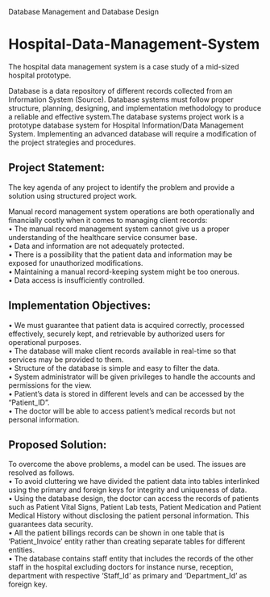 Database Management and Database Design
# Hospital-Data-Management-System
 The hospital data management system is a case study of a mid-sized hospital prototype.  

Database is a data repository of different records collected from an Information System (Source). Database systems must follow proper structure, planning, designing, and implementation methodology to produce a reliable and effective system.The database systems project work is a prototype database system for Hospital Information/Data Management System. Implementing an advanced database will require a modification of the project strategies and procedures.

## Project Statement:<br />

The key agenda of any project to identify the problem and provide a solution using structured project work.

Manual record management system operations are both operationally and financially costly when it comes to managing client records: <br />
•	The manual record management system cannot give us a proper understanding of the healthcare service consumer base. <br />
•	Data and information are not adequately protected. <br />
•	There is a possibility that the patient data and information may be exposed for unauthorized modifications. <br />
•	Maintaining a manual record-keeping system might be too onerous. <br />
•	Data access is insufficiently controlled. <br />

## Implementation Objectives: <br />
•	We must guarantee that patient data is acquired correctly, processed effectively, securely kept, and retrievable by authorized users for operational purposes. <br />
•	The database will make client records available in real-time so that services may be provided to them.<br />
•	Structure of the database is simple and easy to filter the data.<br />
•	System administrator will be given privileges to handle the accounts and permissions for the view. <br />
•	Patient’s data is stored in different levels and can be accessed by the “Patient_ID”. <br />
•	The doctor will be able to access patient’s medical records but not personal information.<br />

## Proposed Solution:<br />
To overcome the above problems, a model can be used. The issues are resolved as follows. <br />
•	To avoid cluttering we have divided the patient data into tables interlinked using the primary and foreign keys for integrity and uniqueness of data. <br />
•	Using the database design, the doctor can access the records of patients such as Patient Vital Signs, Patient Lab tests, Patient Medication and Patient Medical History without disclosing the patient personal information. This guarantees data security. <br />
•	All the patient billings records can be shown in one table that is ‘Patient_Invoice’ entity rather than creating separate tables for different entities. <br />
•	The database contains staff entity that includes the records of the other staff in the hospital excluding doctors for instance nurse, reception, department with respective ‘Staff_Id’ as primary and ‘Department_Id’ as foreign key. <br />


